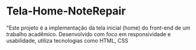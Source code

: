 # Tela-Home-NoteRepair
"Este projeto é a implementação da tela inicial (home) do front-end de um trabalho acadêmico. Desenvolvido com foco em responsividade e usabilidade, utiliza tecnologias como HTML, CSS 
